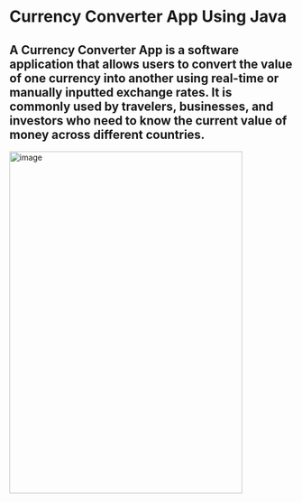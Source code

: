 # Currency Converter App Using Java
## A Currency Converter App is a software application that allows users to convert the value of one currency into another using real-time or manually inputted exchange rates. It is commonly used by travelers, businesses, and investors who need to know the current value of money across different countries.
<img width="413" height="606" alt="image" src="https://github.com/user-attachments/assets/b2a5b175-70c7-446e-bb5b-55315909cf1f" />
